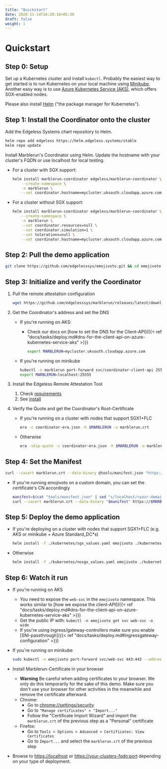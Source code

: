```yaml
---
title: "Quickstart"
date: 2020-11-14T16:28:16+05:30
draft: false
weight: 1
---
```


# Quickstart

## Step 0: Setup
Set up a Kubernetes cluster and install `kubectl`. Probably the easiest way to get started is to run Kubernetes on your local machine using [Minikube](https://kubernetes.io/docs/tasks/tools/install-minikube/). Another easy way is to use [Azure Kubernetes Service (AKS)](https://docs.microsoft.com/en-us/azure/aks/kubernetes-walkthrough-portal), which offers SGX-enabled nodes.

Please also install [Helm](https://helm.sh/docs/intro/install/) ("the package manager for Kubernetes").

## Step 1: Install the Coordinator onto the cluster

Add the Edgeless Systems chart repository to Helm.

```bash
helm repo add edgeless https://helm.edgeless.systems/stable
helm repo update
```

Install Marblerun's Coordinator using Helm.
Update the hostname with your cluster's FQDN or use localhost for local testing.

* For a cluster with SGX support:

    ```bash
    helm install marblerun-coordinator edgeless/marblerun-coordinator \
        --create-namespace \
        -n marblerun \
        --set coordinator.hostname=mycluster.uksouth.cloudapp.azure.com
    ```

* For a cluster without SGX support:

    ```bash
    helm install marblerun-coordinator edgeless/marblerun-coordinator \
        --create-namespace \
        -n marblerun \
        --set coordinator.resources=null \
        --set coordinator.simulation=1 \
        --set tolerations=null \
        --set coordinator.hostname=mycluster.uksouth.cloudapp.azure.com
    ```

## Step 2: Pull the demo application

```bash
git clone https://github.com/edgelesssys/emojivoto.git && cd emojivoto
```

## Step 3: Initialize and verify the Coordinator

1. Pull the remote attestation configuration

    ```bash
    wget https://github.com/edgelesssys/marblerun/releases/latest/download/coordinator-era.json
    ```

1. Get the Coordinator's address and set the DNS

    * If you're running on AKS:
        * Check our docs on [how to set the DNS for the Client-API]({{< ref "docs/tasks/deploy.md#dns-for-the-client-api-on-azure-kubernetes-service-aks" >}})

            ```bash
            export MARBLERUN=mycluster.uksouth.cloudapp.azure.com
            ```

    * If you're running on minikube

        ```bash
        kubectl -n marblerun port-forward svc/coordinator-client-api 25555:25555 --address localhost >/dev/null &
        export MARBLERUN=localhost:25555
        ```

1. Install the Edgeless Remote Attestation Tool
    1. Check [requirements](https://github.com/edgelesssys/era#requirements)
    2. See [install](https://github.com/edgelesssys/era#install)

1. Verify the Quote and get the Coordinator's Root-Certificate
    * If you're running on a cluster with nodes that support SGX1+FLC

        ```bash
        era -c coordinator-era.json -h $MARBLERUN -o marblerun.crt
        ```

    * Otherwise

        ```bash
        era -skip-quote -c coordinator-era.json -h $MARBLERUN -o marblerun.crt
        ```

## Step 4: Set the Manifest

```bash
curl --cacert marblerun.crt --data-binary @tools/manifest.json "https://$MARBLERUN/manifest"
```

* If you're running emojivoto on a custom domain, you can set the certificate's CN accordingly

    ```bash
    manifest=$(cat "tools/manifest.json" | sed "s/localhost/<your-domain>/g")
    curl --cacert marblerun.crt --data-binary "$manifest" https://$MARBLERUN/manifest
    ```

## Step 5: Deploy the demo application

* If you're deploying on a cluster with nodes that support SGX1+FLC (e.g. AKS or minikube + Azure Standard_DC*s)

  ```bash
  helm install -f ./kubernetes/sgx_values.yaml emojivoto ./kubernetes -n emojivoto
  ```

* Otherwise

  ```bash
  helm install -f ./kubernetes/nosgx_values.yaml emojivoto ./kubernetes -n emojivoto
  ```

## Step 6: Watch it run

* If you're running on AKS
    * You need to expose the `web-svc` in the `emojivoto` namespace. This works similar to [how we expose the client-API]({{< ref "docs/tasks/deploy.md#dns-for-the-client-api-on-azure-kubernetes-service-aks" >}})
    * Get the public IP with: `kubectl -n emojivoto get svc web-svc -o wide`
    * If you're using ingress/gateway-controllers make sure you enable [SNI-passthrough]({{< ref "docs/tasks/deploy.md#ingressgateway-configuration" >}})
* If you're running on minikube

    ```bash
    sudo kubectl -n emojivoto port-forward svc/web-svc 443:443 --address 0.0.0.0
    ```

* Install Marblerun-Certificate in your browser
    * **Warning** Be careful when adding certificates to your browser. We only do this temporarily for the sake of this demo. Make sure you don't use your browser for other activities in the meanwhile and remove the certificate afterward.
    * Chrome:
        * Go to <chrome://settings/security>
        * Go to `"Manage certificates" > "Import..."`
        * Follow the "Certificate Import Wizard" and import the `marblerun.crt` of the previous step as a "Personal" certificate
    * Firefox:
        * Go to `Tools > Options > Advanced > Certificates: View Certificates`
        * Go to `Import...` and select the `marblerun.crt` of the previous step

* Browse to [https://localhost](https://localhost) or [https://your-clusters-fqdn:port](#) depending on your type of deployment.
